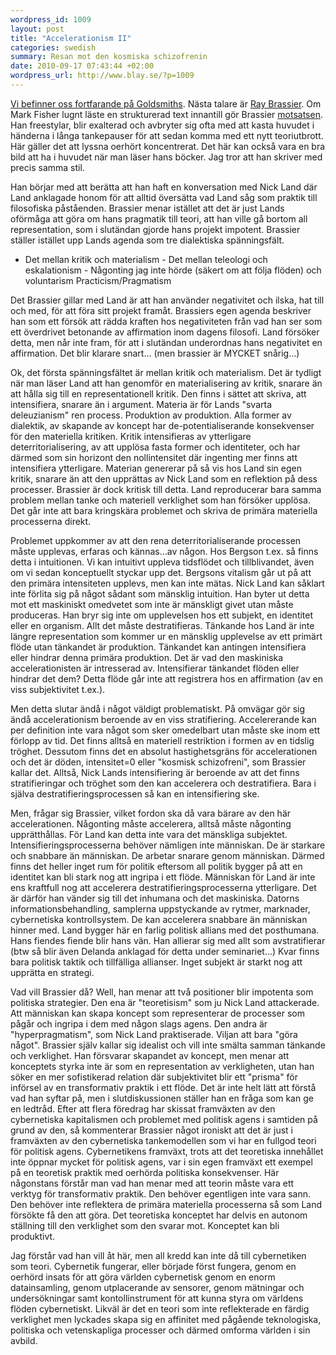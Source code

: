 ```yaml
--- 
wordpress_id: 1009 
layout: post
title: "Accelerationism II"
categories: swedish 
summary: Resan mot den kosmiska schizofrenin 
date: 2010-09-17 07:43:44 +02:00 
wordpress_url: http://www.blay.se/?p=1009
---
```


[Vi befinner oss fortfarande på Goldsmiths](http://www.blay.se/2010/09/16/accelerationism-i-nick-land-skynet-och-den-cybernetiska-intensifieringen/). Nästa talare är [Ray Brassier](http://en.wikipedia.org/wiki/Ray_Brassier). Om Mark Fisher lugnt läste en strukturerad text innantill gör Brassier [motsatsen](http://www.youtube.com/watch?v=fbQ6p0ZwW_s). Han freestylar, blir exalterad och avbryter sig ofta med att kasta huvudet i händerna i långa tankepauser för att sedan komma med ett nytt teoriutbrott. Här gäller det att lyssna oerhört koncentrerat. Det här kan också vara en bra bild att ha i huvudet när man läser hans böcker. Jag tror att han skriver med precis samma stil.

Han börjar med att berätta att han haft en konversation med Nick Land där Land anklagade honom för att alltid översätta vad Land såg som praktik till filosofiska påståenden. Brassier menar istället att det är just Lands oförmåga att göra om hans pragmatik till teori, att han ville gå bortom all representation, som i slutändan gjorde hans projekt impotent. Brassier ställer istället upp Lands agenda som tre dialektiska spänningsfält.

- Det mellan kritik och materialism - Det mellan teleologi och eskalationism - Någonting jag inte hörde (säkert om att följa flöden) och voluntarism Practicism/Pragmatism

Det Brassier gillar med Land är att han använder negativitet och ilska, hat till och med, för att föra sitt projekt framåt. Brassiers egen agenda beskriver han som ett försök att rädda kraften hos negativiteten från vad han ser som ett överdrivet betonande av affirmation inom dagens filosofi. Land försöker detta, men når inte fram, för att i slutändan underordnas hans negativitet en affirmation. Det blir klarare snart… (men brassier är MYCKET snårig…)

Ok, det första spänningsfältet är mellan kritik och materialism. Det är tydligt när man läser Land att han genomför en materialisering av kritik, snarare än att hålla sig till en representationell kritik. Den finns i sättet att skriva, att intensifiera, snarare än i argument. Materia är för Lands "svarta deleuzianism" ren process. Produktion av produktion. Alla former av dialektik, av skapande av koncept har de-potentialiserande konsekvenser för den materiella kritiken. Kritik intensifieras av ytterligare deterritorialisering, av att upplösa fasta former och identiteter, och har därmed som sin horizont den nollintensitet där ingenting mer finns att intensifiera ytterligare. Materian genererar på så vis hos Land sin egen kritik, snarare än att den upprättas av Nick Land som en reflektion på dess processer. Brassier är dock kritisk till detta. Land reproducerar bara samma problem mellan tanke och materiell verklighet som han försöker upplösa. Det går inte att bara kringskära problemet och skriva de primära materiella processerna direkt.

Problemet uppkommer av att den rena deterritorialiserande processen måste upplevas, erfaras och kännas…av någon. Hos Bergson t.ex. så finns detta i intuitionen. Vi kan intuitivt uppleva tidsflödet och tillblivandet, även om vi sedan konceptuellt styckar upp det. Bergsons vitalism går ut på att den primära intensiteten upplevs, men kan inte mätas. Nick Land kan såklart inte förlita sig på något sådant som mänsklig intuition. Han byter ut detta mot ett maskiniskt omedvetet som inte är mänskligt givet utan måste produceras. Han bryr sig inte om upplevelsen hos ett subjekt, en identitet eller en organism. Allt det måste destratifieras. Tänkande hos Land är inte längre representation som kommer ur en mänsklig upplevelse av ett primärt flöde utan tänkandet är produktion. Tänkandet kan antingen intensifiera eller hindrar denna primära produktion. Det är vad den maskiniska accelerationisten är intresserad av. Intensifierar tänkandet flöden eller hindrar det dem? Detta flöde går inte att registrera hos en affirmation (av en viss subjektivitet t.ex.).

Men detta slutar ändå i något väldigt problematiskt. På omvägar gör sig ändå accelerationism beroende av en viss stratifiering. Accelererande kan per definition inte vara något som sker omedelbart utan måste ske inom ett förlopp av tid. Det finns alltså en materiell restriktion i formen av en tidslig tröghet. Dessutom finns det en absolut hastighetsgräns för accelerationen och det är döden, intensitet=0 eller "kosmisk schizofreni", som Brassier kallar det. Alltså, Nick Lands intensifiering är beroende av att det finns stratifieringar och tröghet som den kan accelerera och destratifiera. Bara i själva destratifieringsprocessen så kan en intensifiering ske.

Men, frågar sig Brassier, vilket fordon ska då vara bärare av den här accelerationen. Någonting måste accelerera, alltså måste någonting upprätthållas. För Land kan detta inte vara det mänskliga subjektet. Intensifieringsprocesserna behöver nämligen inte människan. De är starkare och snabbare än människan. De arbetar snarare genom människan. Därmed finns det heller inget rum för politik eftersom all politik bygger på att en identitet kan bli stark nog att ingripa i ett flöde. Människan för Land är inte ens kraftfull nog att accelerera destratifieringsprocesserna ytterligare. Det är därför han vänder sig till det inhumana och det maskiniska. Datorns informationsbehandling, samplerna uppstyckande av rytmer, marknader, cybernetiska kontrollsystem. De kan accelerera snabbare än människan hinner med. Land bygger här en farlig politisk allians med det posthumana. Hans fiendes fiende blir hans vän. Han allierar sig med allt som avstratifierar (btw så blir även Delanda anklagad för detta under seminariet...) Kvar finns bara politisk taktik och tillfälliga allianser. Inget subjekt är starkt nog att upprätta en strategi.

Vad vill Brassier då? Well, han menar att två positioner blir impotenta som politiska strategier. Den ena är "teoretisism" som ju Nick Land attackerade. Att människan kan skapa koncept som representerar de processer som pågår och ingripa i dem med någon slags agens. Den andra är "hyperpragmatism", som Nick Land praktiserade. Viljan att bara "göra något". Brassier själv kallar sig idealist och vill inte smälta samman tänkande och verklighet. Han försvarar skapandet av koncept, men menar att konceptets styrka inte är som en representation av verkligheten, utan han söker en mer sofistikerad relation där subjektivitet blir ett "prisma" för införsel av en transformativ praktik i ett flöde. Det är inte helt lätt att förstå vad han syftar på, men i slutdiskussionen ställer han en fråga som kan ge en ledtråd. Efter att flera föredrag har skissat framväxten av den cybernetiska kapitalismen och problemet med politisk agens i samtiden på grund av den, så kommenterar Brassier något ironiskt att det är just i framväxten av den cybernetiska tankemodellen som vi har en fullgod teori för politisk agens. Cybernetikens framväxt, trots att det teoretiska innehållet inte öppnar mycket för politisk agens, var i sin egen framväxt ett exempel på en teoretisk praktik med oerhörda politiska konsekvenser. Här någonstans förstår man vad han menar med att teorin måste vara ett verktyg för transformativ praktik. Den behöver egentligen inte vara sann. Den behöver inte reflektera de primära materiella processerna så som Land försökte få den att göra. Det teoretiska konceptet har delvis en autonom ställning till den verklighet som den svarar mot. Konceptet kan bli produktivt.

Jag förstår vad han vill åt här, men all kredd kan inte då till cybernetiken som teori. Cybernetik fungerar, eller började först fungera, genom en oerhörd insats för att göra världen cybernetisk genom en enorm datainsamling, genom utplacerande av sensorer, genom mätningar och undersökningar samt kontollinstrument för att kunna styra om världens flöden cybernetiskt. Likväl är det en teori som inte reflekterade en färdig verklighet men lyckades skapa sig en affinitet med pågående teknologiska, politiska och vetenskapliga processer och därmed omforma världen i sin avbild.


